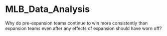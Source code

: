 # MLB_Data_Analysis
Why do pre-expansion teams continue to win more consistently than expansion teams even after any effects of expansion should have worn off? 
